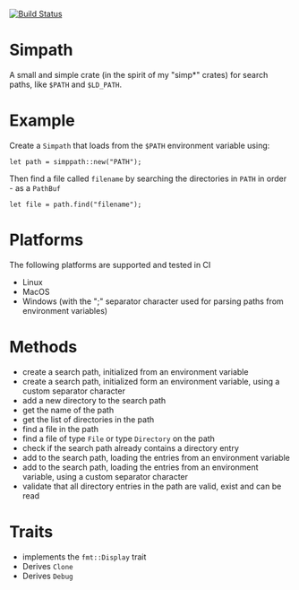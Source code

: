 [![Build Status](https://travis-ci.org/andrewdavidmackenzie/simpath.svg?branch=master)](https://travis-ci.org/andrewdavidmackenzie/simpath)

# Simpath
A small and simple crate (in the spirit of my "simp*" crates) for search paths, like `$PATH` and `$LD_PATH`.

# Example
Create a `Simpath` that loads from the `$PATH` environment variable using:

```
let path = simppath::new("PATH");
```

Then find a file called `filename` by searching the directories in `PATH` in order - as a `PathBuf`
```
let file = path.find("filename");
```

# Platforms
The following platforms are supported and tested in CI
* Linux
* MacOS
* Windows (with the ";" separator character used for parsing paths from environment variables)

# Methods
* create a search path, initialized from an environment variable
* create a search path, initialized form an environment variable, using a custom separator character
* add a new directory to the search path
* get the name of the path 
* get the list of directories in the path
* find a file in the path
* find a file of type `File` or type `Directory` on the path
* check if the search path already contains a directory entry
* add to the search path, loading the entries from an environment variable
* add to the search path, loading the entries from an environment variable, using a custom separator character
* validate that all directory entries in the path are valid, exist and can be read

# Traits
* implements the `fmt::Display` trait
* Derives `Clone`
* Derives `Debug`